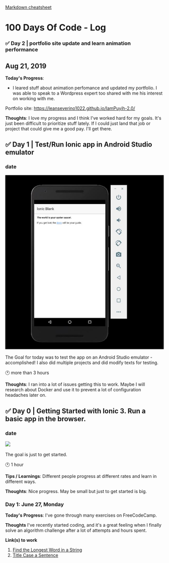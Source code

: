 [Markdown cheatsheet](https://github.com/adam-p/markdown-here/wiki/Markdown-Cheatsheet)

# 100 Days Of Code - Log


### :white_check_mark: Day 2 | portfolio site update and learn animation performance
## Aug 21, 2019

**Today's Progress**: 
- I leared stuff about animation perfomance and updated my portfolio. I was able to speak to a Wordpress expert too shared with me his interest on working with me. 

Portfolio site: https://leanseverino1022.github.io/IamPuyih-2.0/

**Thoughts**: I love my progress and I think I've worked hard for my goals. It's just been difficult to prioritize stuff lately. If I could just land that job or project that could give me a good pay. I'll get there.


## :white_check_mark: Day 1 | Test/Run Ionic app in Android Studio emulator 
### date

![log image](assets/images/day1.JPG)

The Goal for today was to test the app on an Android Studio emulator - accomplished! I also did multiple projects and did modify texts for testing.

:clock1: more than 3 hours

**Thoughts**: I ran into a lot of issues getting this to work. Maybe I will research about Docker and use it to prevent a lot of configuration headaches later on.


## :white_check_mark: Day 0 | Getting Started with Ionic 3. Run a basic app in the browser.
### date

<!-- ![log image](https://ionicframework.com/docs/v3/img/tutorial-screen.png) -->
<p><img src="https://ionicframework.com/docs/v3/img/tutorial-screen.png" width="500" height="auto"></p>

The goal is just to get started.

:clock1: 1 hour

**Tips / Learnings**: Different people progress at different rates and learn in different ways.

**Thoughts**: Nice progress. May be small but just to get started is big.

<!-- **Link to work:** [Calculator App](http://www.example.com) -->






### Day 1: June 27, Monday

**Today's Progress**: I've gone through many exercises on FreeCodeCamp.

**Thoughts** I've recently started coding, and it's a great feeling when I finally solve an algorithm challenge after a lot of attempts and hours spent.

**Link(s) to work**
1. [Find the Longest Word in a String](https://www.freecodecamp.com/challenges/find-the-longest-word-in-a-string)
2. [Title Case a Sentence](https://www.freecodecamp.com/challenges/title-case-a-sentence)
